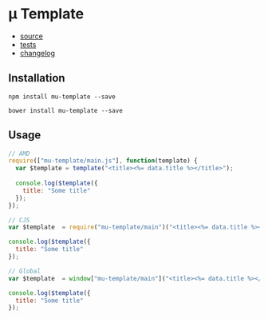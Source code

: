 # µ Template

- [source](main.js)
- [tests](tests)
- [changelog](CHANGELOG.md)

## Installation

```
npm install mu-template --save
```

```
bower install mu-template --save
```

## Usage

```javascript
// AMD
require(["mu-template/main.js"], function(template) {
  var $template = template("<title><%= data.title %></title>");
  
  console.log($template({
    title: "Some title"
  });
});
```
```javascript
// CJS
var $template  = require("mu-template/main")("<title><%= data.title %></title>");

console.log($template({
  title: "Some title"
});
```
```javascript
// Global
var $template  = window["mu-template/main"]("<title><%= data.title %></title>");

console.log($template({
  title: "Some title"
});
```
